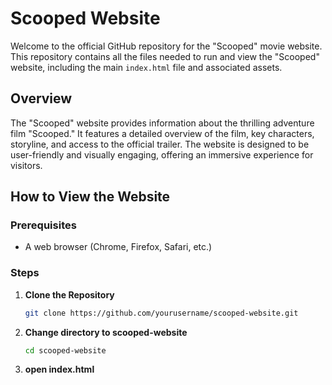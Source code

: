 # Scooped Website

Welcome to the official GitHub repository for the "Scooped" movie website. This repository contains all the files needed to run and view the "Scooped" website, including the main `index.html` file and associated assets.

## Overview

The "Scooped" website provides information about the thrilling adventure film "Scooped." It features a detailed overview of the film, key characters, storyline, and access to the official trailer. The website is designed to be user-friendly and visually engaging, offering an immersive experience for visitors.

## How to View the Website

### Prerequisites

- A web browser (Chrome, Firefox, Safari, etc.)

### Steps

1. **Clone the Repository**
   ```bash
   git clone https://github.com/yourusername/scooped-website.git
2. **Change directory to scooped-website**
   ```bash
   cd scooped-website
3. **open index.html**
